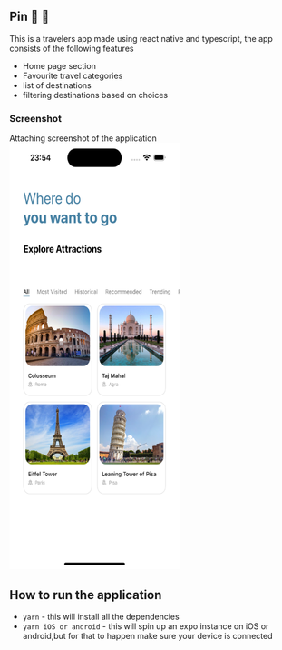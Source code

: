 ## Pin :tada: :rocket:

This is a travelers app made using react native and typescript, the app consists of the following features

- Home page section
- Favourite travel categories
- list of destinations
- filtering destinations based on choices

### Screenshot
Attaching screenshot of the application <br />
<img src="./assets/screenshot.png" height="750px" width="300px" />

## How to run the application

- `yarn` - this will install all the dependencies
- `yarn iOS or android` - this will spin up an expo instance on iOS or android,but for that to happen make sure your device is connected
